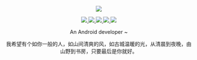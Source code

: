<p align="center">
  <a href="https://github.com/devzwy">
    <img src="https://github-readme-stats.vercel.app/api?username=devzwy&count_private=true&show_icons=true&hide=contribs&include_all_commits=true&theme=vue" />
  </a>
</p>

<div align="center">
  <a href="https://github.com/devzwy">
   <img src="https://img.shields.io/badge/编码狂人-brightness.svg" />
  </a>
  <a href="https://github.com/devzwy/open_nsfw_android">
     <img src="https://img.shields.io/nexus/r/io.github.devzwy/nsfw?label=NSFW&nexusVersion=2&server=https%3A%2F%2Fs01.oss.sonatype.org" />
  </a>
  
  <a href="https://github.com/devzwy/SocialHelper">
     <img src="https://img.shields.io/nexus/r/io.github.devzwy/socialhelper?label=SocialHelper&nexusVersion=2&server=https%3A%2F%2Fs01.oss.sonatype.org" />
  </a>

 <a href="https://github.com/devzwy">
     <img src="https://img.shields.io/badge/QQ-3648415-brightness.svg" />
  </a>
   <a href="https://github.com/devzwy">
     <img src= "https://komarev.com/ghpvc/?username=devzwy&color=brightgreen&label=ShowTimes" />
  </a>
    
</div>


<p align="center">An Android developer ~</p>

<p align="center">我希望有个如你一般的人，如山间清爽的风，如古城温暖的光，从清晨到夜晚，由山野到书房，只要最后是你就好。</p>


